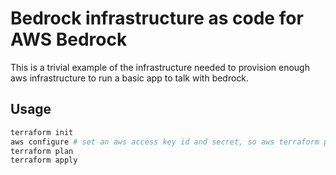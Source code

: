 
# Bedrock infrastructure as code for AWS Bedrock

This is a trivial example of the infrastructure needed to provision enough aws infrastructure to run a basic app to talk with bedrock. 

## Usage

```sh
terraform init
aws configure # set an aws access key id and secret, so aws terraform provider can do what it needs
terraform plan
terraform apply
```

